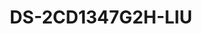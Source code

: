 ---
id: 28
title: "DS-2CD1347G2H-LIU"
slug: "DS-2CD1347G2H-LIU"
subTitle: "4 MP ColorVu Hybrid Turret Camera"
category: "networkcamera"
imgCard: "/src/assets/images/networkcamera/DS-2CD1347G2H-LIU/DS-2CD1347G2H-LIU-1.webp"
imgAlt: "DS-2CD1347G2H-LIU"
thumbnails: [
  "/src/assets/images/networkcamera/DS-2CD1347G2H-LIU/DS-2CD1347G2H-LIU-1.webp",
  "/src/assets/images/networkcamera/DS-2CD1347G2H-LIU/DS-2CD1347G2H-LIU-2.webp",
  "/src/assets/images/networkcamera/DS-2CD1347G2H-LIU/DS-2CD1347G2H-LIU-3.webp",
]
features: [
  "4 MP high-resolution imaging with vibrant color clarity",
  "Smart Hybrid Light for advanced low-light and long-range performance",
  "Human and vehicle detection for intelligent alerts",
  "Built-in microphone for real-time audio monitoring",
  "Supports up to 512 GB onboard storage (optional SD card)",
  "H.265+ compression and IP67-rated weather protection"
]
rating: 5
reviewCount: 100
specifications: {
  Camera: {
    Image_Sensor: "1/3\" Progressive Scan CMOS",
    Max_Resolution: "2560 × 1440",
    Min_Illumination: "Color: 0.001 Lux @ (F1.0, AGC ON), 0 Lux with light",
    Shutter_Time: "1/3 s to 1/100,000 s",
    Day_Night: "IR cut filter",
    Angle_Adjustment: "Pan: 0° to 360°, tilt: 0° to 75°, rotate: 0° to 360°"
  },
  Lens: {
    Lens_Type: "Fixed focal lens, 2.8 and 4 mm optional",
    Focal_Length_FOV: {
      "2.8 mm": "horizontal FOV 96°, vertical FOV 52°, diagonal FOV 114°",
      "4 mm": "horizontal FOV 80°, vertical FOV 43°, diagonal FOV 93°"
    },
    Lens_Mount: "M12",
    Iris_Type: "Fixed",
    Aperture: "F1.0"
  },
  Video: {
    Main_Stream: {
      "50_Hz": "20 fps (2560 × 1440) , 25 fps (1920 × 1080, 1280 × 720)",
      "60_Hz": "20 fps (2560 × 1440), 24 fps (1920 × 1080, 1280 × 720)"
    },
    Sub_Stream: {
      "50_Hz": "25 fps (1280 × 720, 640 × 480, 640 × 360)",
      "60_Hz": "24 fps (1280 × 720, 640 × 480, 640 × 360)"
    },
    Video_Compression: {
      Main_Stream: "H.265+/H.265/H.264+/H.264",
      Sub_Stream: "H.265/H.264/MJPEG"
    },
    Video_Bit_Rate: "32 Kbps to 8 Mbps",
    H264_Type: "Baseline Profile,Main Profile,High Profile",
    H265_Type: "Main Profile",
    Bit_Rate_Control: "CBR,VBR",
    ROI: "1 fixed region for main stream",
    Scalable_Video_Coding: "H.264 and H.265 encoding"
  },
  Audio: {
    Audio_Type: "Mono sound",
    Audio_Compression: "G.711/G.722.1/G.726/MP2L2/PCM/AAC-LC",
    Audio_Bit_Rate: "64 Kbps (G.711)/16 Kbps (G.722.1)/16 Kbps (G.726)/32 to 160 Kbps (MP2L2)/16 to 64 Kbps (AAC-LC)",
    Audio_Sampling_Rate: "8 kHz/16 kHz",
    Environment_Noise_Filtering: "Yes"
  },
  Network: {
    Protocols: "TCP/IP, ICMP, DHCP, DNS, HTTP, RTP, RTSP, RCTP, NTP, IGMP, UDP, QoS, FTP, SMTP",
    Simultaneous_Live_View: "Up to 6 channels",
    API: "Open Network Video Interface (Profile S, Profile T, Profile G (only -F model supports)),ISAPI,SDK",
    Security: "Password protection, complicated password, watermark, basic and digest authentication for HTTP, WSSE and digest authentication for Open Network Video Interface, security audit log, host authentication (MAC address)",
    User_Host: "Up to 32 users; 3 user levels: administrator, operator, and user",
    Client: "iVMS-4200,Hik-Connect",
    Web_Browser: "Plug-in required live view: IE 10, IE 11, Local service: Chrome 57.0+, Firefox 52.0+, Edge 89+"
  },
  Image: {
    Image_Settings: "Rotate mode,saturation,brightness,contrast,sharpness,gain,white balance,adjustable by client software or web browser",
    Day_Night_Switch: "Day,Night,Auto,Schedule",
    WDR: "120 dB",
    SNR: "≥ 52 dB",
    Image_Enhancement: "BLC,HLC,3D DNR",
    Privacy_Mask: "4 programmable polygon privacy masks"
  },
  General: {
    Power: "12 VDC ± 25%, 0.5 A, max. 6.0 W,Ø5.5 mm coaxial power plug,reverse polarity protection, PoE: IEEE 802.3af, Class 3, max. 7.5 W",
    Material: "Metal & Plastic",
    Dimension: "Ø110 mm × 93 mm (Ø4.33\" × 3.66\")",
    Package_Dimension: "150 mm × 150 mm × 141 mm (5.91\" × 5.91\" × 5.55\")",
    Weight: "Approx. 420 g (0.9 lb.)",
    With_Package_Weight: "Approx. 656 g (1.4 lb.)",
    Storage_Conditions: "-30 °C to 60 °C (-22 °F to 140 °F). Humidity 95% or less (non-condensing)",
    Startup_and_Operating_Conditions: "-30 °C to 60 °C (-22 °F to 140 °F). Humidity 95% or less (non-condensing)",
    Language: "English, Ukrainian",
    General_Function: "Heartbeat, anti-banding, mirror, password protection, password reset by email"
  }
}
---